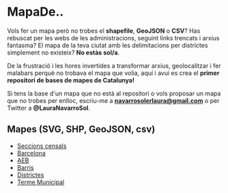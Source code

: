 # MapaDe..
Vols fer un mapa però no trobes el **shapefile**, **GeoJSON** o **CSV**? Has rebuscat per les webs de les administracions, seguint links trencats i arxius fantasma? El mapa de la teva ciutat amb les delimitacions per districtes simplement no existeix? **No estàs sol/a**. 

De la frustració i les hores invertides a transformar arxius, geolocalitzar i fer malabars perquè no trobava el mapa que volia, aquí i avui es crea el **primer repositori de bases de mapes de Catalunya!**

Si tens la base d'un mapa que no està al repositori o vols proposar un mapa que no trobes per enlloc, escriu-me a **navarrosolerlaura@gmail.com** o per Twitter a **@LauraNavarroSol**.

## Mapes (SVG, SHP, GeoJSON, csv)
* [Seccions censals](https://github.com/mapadatabase/hello-world/tree/main/Barcelona/seccions-censals-bcn)
* [Barcelona](#Barcelona)
* [AEB](#AEB-bcn)
* [Barris](#barris-bcn)
* [Districtes](#districtes-bcn)
* [Terme Municipal](#terme-municipal-barcelona)
